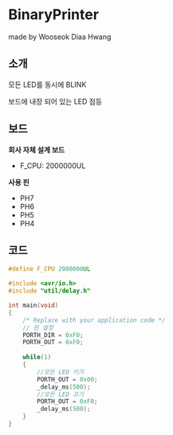 # BinaryPrinter

made by Wooseok Diaa Hwang

## 소개

모든 LED를 동시에 BLINK

보드에 내장 되어 있는 LED 점등

## 보드
**회사 자체 설계 보드**


- F_CPU: 2000000UL

**사용 핀**
  - PH7
  - PH6
  - PH5
  - PH4

## 코드

```C
#define F_CPU 2000000UL

#include <avr/io.h>
#include "util/delay.h"

int main(void)
{
    /* Replace with your application code */
    // 핀 설정
	PORTH_DIR = 0xF0;
	PORTH_OUT = 0xF0;
	
    while(1)
    {
        //모든 LED 키기
	    PORTH_OUT = 0x00;
	    _delay_ms(500);
        //모든 LED 끄기
        PORTH_OUT = 0xF0;
        _delay_ms(500);
    }
}
```